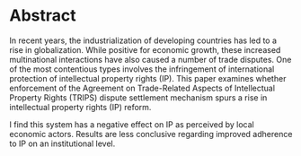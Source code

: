 # Abstract

In recent years, the industrialization of developing countries has led to a rise in globalization.
While positive for economic growth, these increased multinational interactions have also
caused a number of trade disputes. One of the most contentious types involves the
infringement of international protection of intellectual property rights (IP). This paper
examines whether enforcement of the Agreement on Trade-Related Aspects of Intellectual
Property Rights (TRIPS) dispute settlement mechanism spurs a rise in intellectual property
rights (IP) reform. 

I find this system has a negative effect on IP as perceived by
local economic actors. Results are less conclusive regarding improved adherence to IP on an institutional level. 
